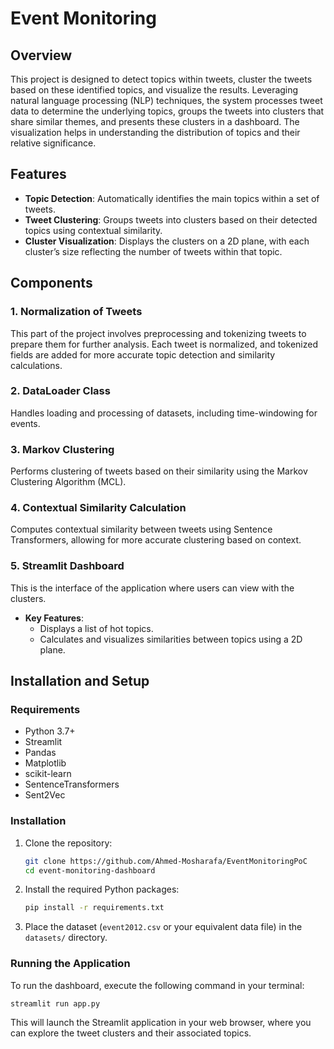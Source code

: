 
# **Event Monitoring**

## **Overview**

This project is designed to detect topics within tweets, cluster the tweets based on these identified topics, and visualize the results. Leveraging  natural language processing (NLP) techniques, the system processes tweet data to determine the underlying topics, groups the tweets into clusters that share similar themes, and presents these clusters in a dashboard. The visualization helps in understanding the distribution of topics and their relative significance.

## **Features**

- **Topic Detection**: Automatically identifies the main topics within a set of tweets.
- **Tweet Clustering**: Groups tweets into clusters based on their detected topics using contextual similarity.
- **Cluster Visualization**: Displays the clusters on a 2D plane, with each cluster’s size reflecting the number of tweets within that topic.


## **Components**

### **1. Normalization of Tweets**

This part of the project involves preprocessing and tokenizing tweets to prepare them for further analysis. Each tweet is normalized, and tokenized fields are added for more accurate topic detection and similarity calculations.


### **2. DataLoader Class**

Handles loading and processing of datasets, including time-windowing for events.

### **3. Markov Clustering**

Performs clustering of tweets based on their similarity using the Markov Clustering Algorithm (MCL).


### **4. Contextual Similarity Calculation**

Computes contextual similarity between tweets using Sentence Transformers, allowing for more accurate clustering based on context.

### **5. Streamlit Dashboard**

This is the interface of the application where users can view with the clusters.

- **Key Features**:
  - Displays a list of hot topics.
  - Calculates and visualizes similarities between topics using a 2D plane.

## **Installation and Setup**

### **Requirements**

- Python 3.7+
- Streamlit
- Pandas
- Matplotlib
- scikit-learn
- SentenceTransformers
- Sent2Vec

### **Installation**

1. Clone the repository:
   ```bash
   git clone https://github.com/Ahmed-Mosharafa/EventMonitoringPoC
   cd event-monitoring-dashboard
   ```

2. Install the required Python packages:
   ```bash
   pip install -r requirements.txt
   ```

3. Place the dataset (`event2012.csv` or your equivalent data file) in the `datasets/` directory.

### **Running the Application**

To run the dashboard, execute the following command in your terminal:
```bash
streamlit run app.py
```

This will launch the Streamlit application in your web browser, where you can explore the tweet clusters and their associated topics.

